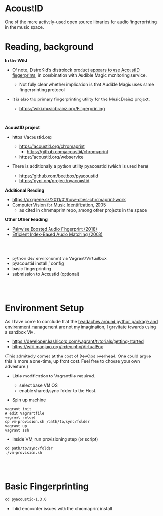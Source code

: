 AcoustID
=======

One of the more actively-used open source libraries for audio fingerprinting in the music space.

# Reading, background

**In the Wild**
- Of note, DistroKid's distrolock product [appears to use AcoustID fingerprints](https://support.distrokid.com/hc/en-us/articles/360024829334-What-is-DistroLock), in combination with Audible Magic monitoring service. 
    - Not fully clear whether implication is that Audible Magic uses same fingerprinting protocol

- It is also the primary fingerprinting utility for the MusicBrainz project:
    - https://wiki.musicbrainz.org/Fingerprinting

<br>

**AcoustID project**
- https://acoustid.org
    - https://acoustid.org/chromaprint
        - https://github.com/acoustid/chromaprint
    - https://acoustid.org/webservice

- There is additionally a python utility pyacoustid (which is used here)
    - https://github.com/beetbox/pyacoustid
    - https://pypi.org/project/pyacoustid

**Additional Reading**
- https://oxygene.sk/2011/01/how-does-chromaprint-work
- [Computer Vision for Music Identification, 2005](https://dhoiem.cs.illinois.edu/publications/cvpr2005-mr.pdf)
    - as cited in chromaprint repo, among other projects in the space

**Other Other Reading**
- [Pairwise Boosted Audio Fingerprint (2018)](https://ieeexplore.ieee.org/document/5312768)
- [Efficient Index-Based Audio Matching (2008)](https://ieeexplore.ieee.org/document/4432645)

<br>
<br>

- python dev environemnt via Vagrant/Virtualbox
- pyacoustid install / config
- basic fingerprinting
- submission to Acoustid (optional)

<br>
<br>

# Environment Setup

As I have come to conclude that the [headaches around python package and environment management](https://hackernoon.com/setting-up-a-python-dev-environment-in-2024) are not my imagination, I gravitate towards using a sandbox VM.

- https://developer.hashicorp.com/vagrant/tutorials/getting-started
- https://wiki.manjaro.org/index.php/VirtualBox

(This admitedly comes at the cost of DevOps overhead. One could argue this is more a one-time, up front cost. Feel free to choose your own adventure.)

- Little modification to Vagrantfile required.
    - select base VM OS
    - enable shared/sync folder to the Host.

- Spin up machine
```shell
vagrant init
# edit Vagrantfile
vagrant reload
cp vm-provision.sh /path/to/sync/folder
vagrant up
vagrant ssh
```
- Inside VM, run provisioning step (or script)
```
cd path/to/sync/folder
./vm-provision.sh
```

<br>
<br>

# Basic Fingerprinting

```shell
cd pyacoustid-1.3.0
```

- I did encounter issues with the chromaprint install